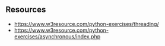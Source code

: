 

## Resources
- https://www.w3resource.com/python-exercises/threading/
- https://www.w3resource.com/python-exercises/asynchronous/index.php